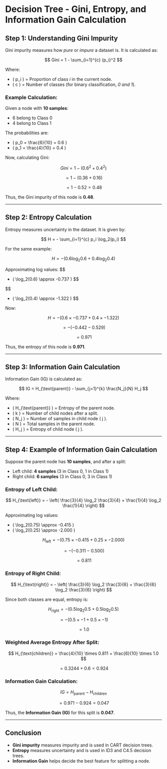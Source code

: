 # Decision Tree - Gini, Entropy, and Information Gain Calculation

## Step 1: Understanding Gini Impurity
Gini impurity measures how *pure* or *impure* a dataset is. It is calculated as:

$$
Gini = 1 - \sum_{i=1}^{c} (p_i)^2
$$

Where:  
- \( p_i \) = Proportion of class *i* in the current node.  
- \( c \) = Number of classes (for binary classification, *0 and 1*).  

### Example Calculation:
Given a node with **10 samples**:  
- 6 belong to Class 0  
- 4 belong to Class 1  

The probabilities are:  
- \( p_0 = \frac{6}{10} = 0.6 \)  
- \( p_1 = \frac{4}{10} = 0.4 \)  

Now, calculating Gini:

$$
Gini = 1 - (0.6^2 + 0.4^2)
$$

$$
= 1 - (0.36 + 0.16)
$$

$$
= 1 - 0.52 = 0.48
$$

Thus, the Gini impurity of this node is **0.48**.

---

## Step 2: Entropy Calculation
Entropy measures uncertainty in the dataset. It is given by:

$$
H = - \sum_{i=1}^{c} p_i \log_2(p_i)
$$

For the same example:

$$
H = - (0.6 \log_2 0.6 + 0.4 \log_2 0.4)
$$

Approximating log values:
$$
- \( \log_2(0.6) \approx -0.737 \)
$$

$$
- \( \log_2(0.4) \approx -1.322 \)
$$

Now:

$$
H = - (0.6 \times -0.737 + 0.4 \times -1.322)
$$

$$
= - (-0.442 - 0.529)
$$

$$
= 0.971
$$

Thus, the entropy of this node is **0.971**.

---

## Step 3: Information Gain Calculation
Information Gain (IG) is calculated as:

$$
IG = H_{\text{parent}} - \sum_{j=1}^{k} \frac{N_j}{N} H_j
$$

Where:
- \( H_{\text{parent}} \) = Entropy of the parent node.
- \( k \) = Number of child nodes after a split.
- \( N_j \) = Number of samples in child node \( j \).
- \( N \) = Total samples in the parent node.
- \( H_j \) = Entropy of child node \( j \).

---

## Step 4: Example of Information Gain Calculation
Suppose the parent node has **10 samples**, and after a split:
- Left child: **4 samples** (3 in Class 0, 1 in Class 1)
- Right child: **6 samples** (3 in Class 0, 3 in Class 1)

### Entropy of Left Child:

$$
H_{\text{left}} = - \left( \frac{3}{4} \log_2 \frac{3}{4} + \frac{1}{4} \log_2 \frac{1}{4} \right)
$$

Approximating log values:
- \( \log_2(0.75) \approx -0.415 \)
- \( \log_2(0.25) \approx -2.000 \)

$$
H_{\text{left}} = - (0.75 \times -0.415 + 0.25 \times -2.000)
$$

$$
= - (-0.311 - 0.500)
$$

$$
= 0.811
$$

### Entropy of Right Child:

$$
H_{\text{right}} = - \left( \frac{3}{6} \log_2 \frac{3}{6} + \frac{3}{6} \log_2 \frac{3}{6} \right)
$$

Since both classes are equal, entropy is:

$$
H_{\text{right}} = - (0.5 \log_2 0.5 + 0.5 \log_2 0.5)
$$

$$
= - (0.5 \times -1 + 0.5 \times -1)
$$

$$
= 1.0
$$

### Weighted Average Entropy After Split:

$$
H_{\text{children}} = \frac{4}{10} \times 0.811 + \frac{6}{10} \times 1.0
$$

$$
= 0.3244 + 0.6 = 0.924
$$

### Information Gain Calculation:

$$
IG = H_{\text{parent}} - H_{\text{children}}
$$

$$
= 0.971 - 0.924 = 0.047
$$

Thus, the **Information Gain (IG)** for this split is **0.047**.

---

## Conclusion
- **Gini impurity** measures impurity and is used in CART decision trees.
- **Entropy** measures uncertainty and is used in ID3 and C4.5 decision trees.
- **Information Gain** helps decide the best feature for splitting a node.


